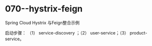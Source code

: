 # 070--hystrix-feign

Spring Cloud Hystrix 与Feign整合示例

启动步骤：
（1） service-discovery ；（2） user-service；（3） product-service。
